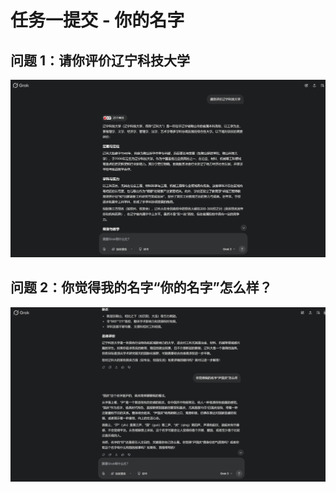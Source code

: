 # 任务一提交 - 你的名字
## 问题 1：请你评价辽宁科技大学
![alt text](../images/liaoning-university.png)
## 问题 2：你觉得我的名字“你的名字”怎么样？
![alt text](../images/name-evaluation.png)

